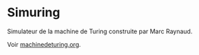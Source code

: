 # Simuring

Simulateur de la machine de Turing construite par Marc Raynaud.

Voir [machinedeturing.org](http://machinedeturing.org/).
